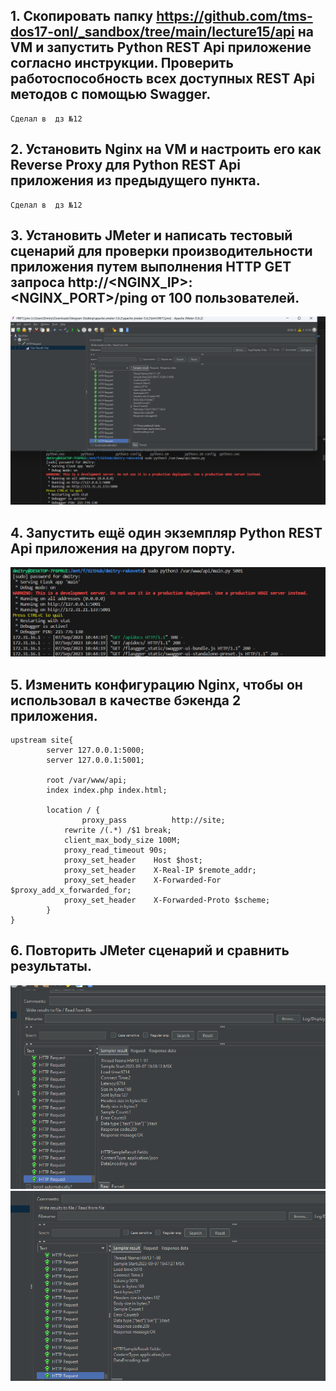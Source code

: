 ## 1. Скопировать папку https://github.com/tms-dos17-onl/_sandbox/tree/main/lecture15/api на VM и запустить Python REST Api приложение согласно инструкции. Проверить работоспособность всех доступных REST Api методов с помощью Swagger.
```
Сделал в  дз №12
```
## 2. Установить Nginx на VM и настроить его как Reverse Proxy для Python REST Api приложения из предыдущего пункта.
```
Сделал в  дз №12
```
## 3. Установить JMeter и написать тестовый сценарий для проверки производительности приложения путем выполнения HTTP GET запроса http://<NGINX_IP>:<NGINX_PORT>/ping от 100 пользователей.
![Alt text](image.png)
## 4. Запустить ещё один экземпляр Python REST Api приложения на другом порту.
![Alt text](image-1.png)
## 5. Изменить конфигурацию Nginx, чтобы он использовал в качестве бэкенда 2 приложения.
```
upstream site{
        server 127.0.0.1:5000;
        server 127.0.0.1:5001;

        root /var/www/api;
        index index.php index.html;

        location / {
                proxy_pass          http://site;
            rewrite /(.*) /$1 break;
            client_max_body_size 100M;
            proxy_read_timeout 90s;
            proxy_set_header    Host $host;
            proxy_set_header    X-Real-IP $remote_addr;
            proxy_set_header    X-Forwarded-For $proxy_add_x_forwarded_for;
            proxy_set_header    X-Forwarded-Proto $scheme;
        }
}
```
## 6. Повторить JMeter сценарий и сравнить результаты.
![Alt text](image-3.png)
![Alt text](image-2.png)
